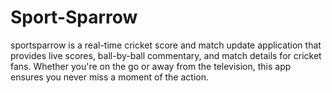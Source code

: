 # Sport-Sparrow
sportsparrow is a real-time cricket score and match update application that provides live scores, ball-by-ball commentary, and match details for cricket fans. Whether you're on the go or away from the television, this app ensures you never miss a moment of the action.
